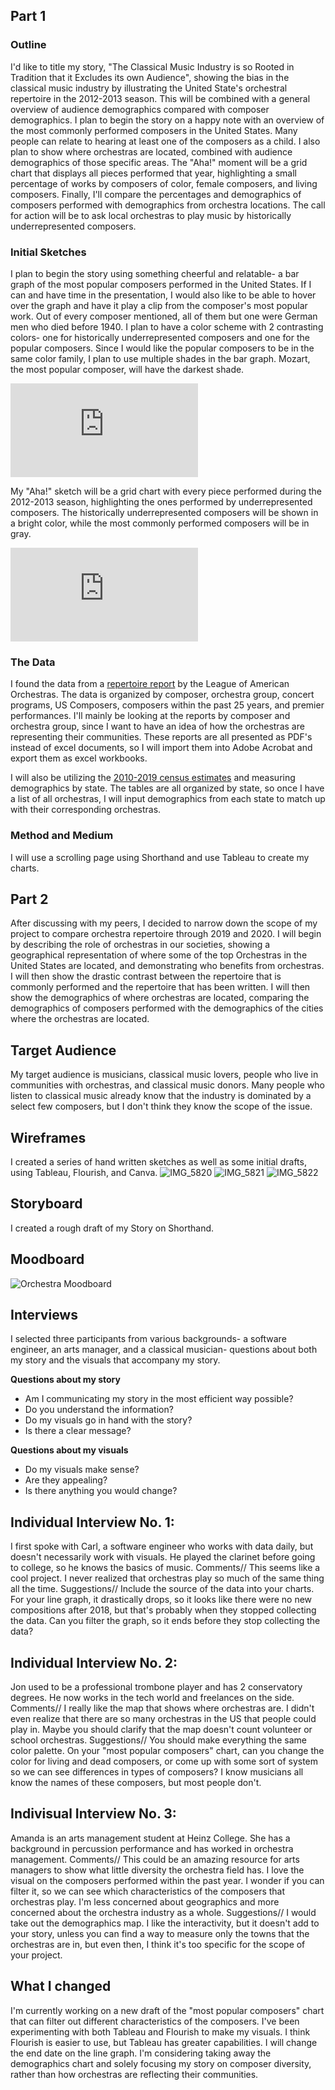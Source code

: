 ## Part 1
### Outline 
I'd like to title my story, "The Classical Music Industry is so Rooted in Tradition that it Excludes its own Audience", showing the bias in the classical music industry by illustrating the United State's orchestral repertoire in the 2012-2013 season. This will be combined with a general overview of audience demographics compared with composer demographics. I plan to begin the story on a happy note with an overview of the most commonly performed composers in the United States. Many people can relate to hearing at least one of the composers as a child. I also plan to show where orchestras are located, combined with audience demographics of those specific areas. The "Aha!" moment will be a grid chart that displays all pieces performed that year, highlighting a small percentage of works by composers of color, female composers, and living composers. Finally, I'll compare the percentages and demographics of composers performed with demographics from orchestra locations. The call for action will be to ask local orchestras to play music by historically underrepresented composers. 

### Initial Sketches 
I plan to begin the story using something cheerful and relatable- a bar graph of the most popular composers performed in the United States. If I can and have time in the presentation, I would also like to be able to hover over the graph and have it play a clip from the composer's most popular work. Out of every composer mentioned, all of them but one were German men who died before 1940. I plan to have a color scheme with 2 contrasting colors- one for historically underrepresented composers and one for the popular composers. Since I would like the popular composers to be in the same color family, I plan to use multiple shades in the bar graph. Mozart, the most popular composer, will have the darkest shade. 

![most popular composers](https://github.com/kmclement/Clement--portfolio/files/7232731/IMG_5707.heic.pdf)

My "Aha!" sketch will be a grid chart with every piece performed during the 2012-2013 season, highlighting the ones performed by underrepresented composers. The historically underrepresented composers will be shown in a bright color, while the most commonly performed composers will be in gray. 

![Underrepresented composers data](https://github.com/kmclement/Clement--portfolio/files/7232732/IMG_5706.heic.pdf)


### The Data
I found the data from a [repertoire report](https://americanorchestras.org/orchestra-repertoire-report-orr-2012-2013/) by the League of American Orchestras. The data is organized by composer, orchestra group, concert programs, US Composers, composers within the past 25 years, and premier performances. I'll mainly be looking at the reports by composer and orchestra group, since I want to have an idea of how the orchestras are representing their communities. These reports are all presented as PDF's instead of excel documents, so I will import them into Adobe Acrobat and export them as excel workbooks. 

I will also be utilizing the [2010-2019 census estimates](https://www.census.gov/data/tables/time-series/demo/popest/2010s-state-detail.html) and measuring demographics by state. The tables are all organized by state, so once I have a list of all orchestras, I will input demographics from each state to match up with their corresponding orchestras. 

### Method and Medium
I will use a scrolling page using Shorthand and use Tableau to create my charts. 

## Part 2

After discussing with my peers, I decided to narrow down the scope of my project to compare orchestra repertoire through 2019 and 2020. I will begin by describing the role of orchestras in our societies, showing a geographical representation of where some of the top Orchestras in the United States are located, and demonstrating who benefits from orchestras. I will then show the drastic contrast between the repertoire that is commonly performed and the repertoire that has been written. I will then show the demographics of where orchestras are located, comparing the demographics of composers performed with the demographics of the cities where the orchestras are located. 

## Target Audience
My target audience is musicians, classical music lovers, people who live in communities with orchestras, and classical music donors. Many people who listen to classical music already know that the industry is dominated by a select few composers, but I don't think they know the scope of the issue. 

## Wireframes
I created a series of hand written sketches as well as some initial drafts, using Tableau, Flourish, and Canva. 
![IMG_5820](https://user-images.githubusercontent.com/89738442/135913966-cf8a946f-218b-42ae-a757-92d39e760000.jpg)
![IMG_5821](https://user-images.githubusercontent.com/89738442/135913983-f6f8ac61-1a2f-4f18-85c7-3d882fe320e0.jpg)
![IMG_5822](https://user-images.githubusercontent.com/89738442/135913991-6cc6644b-e96b-45a0-8ef0-2b2f61acbd59.jpg)

<div class="flourish-embed flourish-hierarchy" data-src="visualisation/7424649"><script src="https://public.flourish.studio/resources/embed.js"></script></div>


## Storyboard
I created a rough draft of my Story on Shorthand.

<script src="https://carnegiemellon.shorthandstories.com/orchestrarepdraft/embed.js"></script>


## Moodboard
![Orchestra Moodboard](https://user-images.githubusercontent.com/89738442/135734427-5c4213f4-93aa-4e31-b3d8-9625a7cb167a.png)

## Interviews
I selected three participants from various backgrounds- a software engineer, an arts manager, and a classical musician- questions about both my story and the visuals that accompany my story. 

**Questions about my story**

 - Am I communicating my story in the most efficient way possible?
 - Do you understand the information?
 - Do my visuals go in hand with the story?
 - Is there a clear message?
 
 **Questions about my visuals**
 
 - Do my visuals make sense?
 - Are they appealing?
 - Is there anything you would change?

## Individual Interview No. 1:
I first spoke with Carl, a software engineer who works with data daily, but doesn't necessarily work with visuals. He played the clarinet before going to college, so he knows the basics of music. 
Comments// This seems like a cool project. I never realized that orchestras play so much of the same thing all the time. 
Suggestions// Include the source of the data into your charts. For your line graph, it drastically drops, so it looks like there were no new compositions after 2018, but that's probably when they stopped collecting the data. Can you filter the graph, so it ends before they stop collecting the data?

## Individual Interview No. 2:
Jon used to be a professional trombone player and has 2 conservatory degrees. He now works in the tech world and freelances on the side. 
Comments// I really like the map that shows where orchestras are. I didn't even realize that there are so many orchestras in the US that people could play in. Maybe you should clarify that the map doesn't count volunteer or school orchestras. 
Suggestions// You should make everything the same color palette. On your "most popular composers" chart, can you change the color for living and dead composers, or come up with some sort of system so we can see differences in types of composers? I know musicians all know the names of these composers, but most people don't. 

## Indivisual Interview No. 3:
Amanda is an arts management student at Heinz College. She has a background in percussion performance and has worked in orchestra management. 
Comments// This could be an amazing resource for arts managers to show what little diversity the orchestra field has. I love the visual on the composers performed within the past year. I wonder if you can filter it, so we can see which characteristics of the composers that orchestras play. I'm less concerned about geographics and more concerned about the orchestra industry as a whole. 
Suggestions// I would take out the demographics map. I like the interactivity, but it doesn't add to your story, unless you can find a way to measure only the towns that the orchestras are in, but even then, I think it's too specific for the scope of your project. 

## What I changed 
I'm currently working on a new draft of the "most popular composers" chart that can filter out different characteristics of the composers. I've been experimenting with both Tableau and Flourish to make my visuals. I think Flourish is easier to use, but Tableau has greater capabilities. I will change the end date on the line graph. I'm considering taking away the demographics chart and solely focusing my story on composer diversity, rather than how orchestras are reflecting their communities. 

